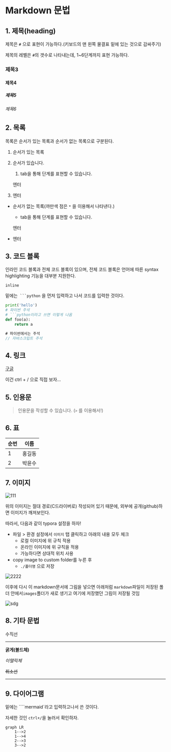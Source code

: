 # Markdown 문법

## 1. 제목(heading)

제목은 `#` 으로 표현이 가능하다.(키보드의 맨 왼쪽 물결표 밑에 있는 것으로 감싸주기)

제목의 레벨은 `#`의 갯수로 나타내는데, 1~6단계까지 표현 가능하다.

### 제목3

#### 제목4

##### 제목5

###### 제목6

## 2. 목록

목록은 순서가 있는 목록과 순서가 없는 목록으로 구분된다.

1. 순서가 있는 목록

2. 순서가 있습니다.

   1. tab을 통해 단계를 표현할 수 있습니다.

   엔터

3. 엔터

* 순서가 없는 목록(까만색 점은 `*` 을 이용해서 나타낸다.)

  * tab을 통해 단계를 표현할 수 있습니다.

  엔터

* 엔터

## 3. 코드 블록

인라인 코드 블록과 전체 코드 블록이 있으며, 전체 코드 블록은 언어에 따른  syntax highlighting 기능을 대부분 지원한다.

`inline`

밑에는` ```python` 을 먼저 입력하고 나서 코드를 입력한 것이다.

```python
print('hello')
# 파이썬 주석
# ```python이라고 쓰면 이렇게 나옴
def foo(a):
    return a
```

```javascript
# 파이썬에서는 주석
// 자바스크립트 주석
```

## 4. 링크

[구글](https://google.com)

이건 ctrl + / 으로 직접 보자...

## 5. 인용문

> 인용문을 작성할 수 있습니다. (`>` 를 이용해서!)

## 6. 표

| 순번 | 이름   |
| ---- | ------ |
| 1    | 홍길동 |
| 2    | 박윤수 |

## 7. 이미지

![111](C:\Users\student\Desktop\111.png)

위의 이미지는 절대 경로(C드라이버로) 작성되어 있기 때문에, 외부에 공개(github)하면 이미지가 깨져보인다.

따라서, 다음과 같이 typora 설정을 하자!

* 파일 > 환경 설정에서 `이미지` 탭 클릭하고 아래의 내용 모두 체크
  * 로컬 이미지에 위 규칙 적용
  * 온라인 이미지에 위 규칙을 적용
  * 가능하다면 상대적 위치 사용
* copy image to custom folder를 누른 후
  * `./폴더명` 으로 저장

![2222](images/2222.JPG)



이후에 다시 이 markdown문서에 그림을 넣으면 아래처럼 `markdown`파일이 저장된 폴더 안에서`images`폴더가 새로 생기고 여기에 저장했던 그림이 저장될 것임

![sdg](images/sdg.JPG)





## 8. 기타 문법

수직선

---



**굵게(볼드체)**

*이탤릭체*

~~취소선~~

------

## 9. 다이어그램

밑에는 ````mermaid`라고 입력하고나서 쓴 것이다.

자세한 것인 `ctrl+/`을 눌러서 확인하자.

```mermaid
graph LR
	1-->2
	1-->4
	2-->3
	3-->2
```











